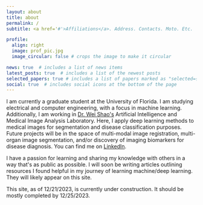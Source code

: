 ```yaml
---
layout: about
title: about
permalink: /
subtitle: <a href='#'>Affiliations</a>. Address. Contacts. Moto. Etc.

profile:
  align: right
  image: prof_pic.jpg
  image_circular: false # crops the image to make it circular

news: true  # includes a list of news items
latest_posts: true  # includes a list of the newest posts
selected_papers: true # includes a list of papers marked as "selected={true}"
social: true  # includes social icons at the bottom of the page
---
```


I am currently a graduate student at the University of Florida. I am studying electrical and computer engineering, with a focus in machine learning. Additionally, I am working in [Dr. Wei Shao's](https://nephrology.medicine.ufl.edu/profile/shao-wei-1/) Artificial Intelligence and Medical Image Analysis Laboratory. Here, I apply deep learning methods to medical images for segmentation and disease classification purposes. Future projects will be in the space of multi-modal image registration, multi-organ image segmentation, and/or discovery of imaging biomarkers for disease diagnosis. You can find me on [LinkedIn](https://www.linkedin.com/in/andres-gomez-7410a8160). 

I have a passion for learning and sharing my knowledge with others in a way that's as public as possible. I will soon be writing articles outlining resources I found helpful in my journey of learning machine/deep learning. They will likely appear on this site. 

<!-- Link to your social media connections, too. This theme is set up to use [Font Awesome icons](https://fontawesome.com/) and [Academicons](https://jpswalsh.github.io/academicons/), like the ones below. Add your Facebook, Twitter, LinkedIn, Google Scholar, or just disable all of them. -->
This site, as of 12/21/2023, is currently under construction. It should be mostly completed by 12/25/2023.
